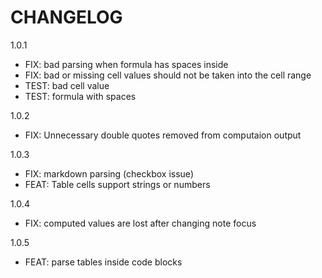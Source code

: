 # CHANGELOG

1.0.1

- FIX: bad parsing when formula has spaces inside
- FIX: bad or missing cell values should not be taken into the cell range
- TEST: bad cell value
- TEST: formula with spaces

1.0.2

- FIX: Unnecessary double quotes removed from computaion output

1.0.3

- FIX: markdown parsing (checkbox issue)
- FEAT: Table cells support strings or numbers

1.0.4

- FIX: computed values are lost after changing note focus

1.0.5

- FEAT: parse tables inside code blocks
